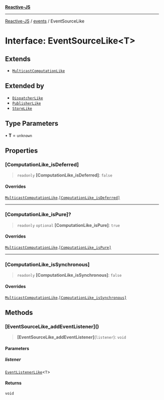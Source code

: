 [**Reactive-JS**](../../README.md)

***

[Reactive-JS](../../README.md) / [events](../README.md) / EventSourceLike

# Interface: EventSourceLike\<T\>

## Extends

- [`MulticastComputationLike`](../../computations/interfaces/MulticastComputationLike.md)

## Extended by

- [`DispatcherLike`](../../concurrent/interfaces/DispatcherLike.md)
- [`PublisherLike`](PublisherLike.md)
- [`StoreLike`](StoreLike.md)

## Type Parameters

• **T** = `unknown`

## Properties

### \[ComputationLike\_isDeferred\]

> `readonly` **\[ComputationLike\_isDeferred\]**: `false`

#### Overrides

[`MulticastComputationLike`](../../computations/interfaces/MulticastComputationLike.md).[`[ComputationLike_isDeferred]`](../../computations/interfaces/MulticastComputationLike.md#computationlike_isdeferred)

***

### \[ComputationLike\_isPure\]?

> `readonly` `optional` **\[ComputationLike\_isPure\]**: `true`

#### Overrides

[`MulticastComputationLike`](../../computations/interfaces/MulticastComputationLike.md).[`[ComputationLike_isPure]`](../../computations/interfaces/MulticastComputationLike.md#computationlike_ispure)

***

### \[ComputationLike\_isSynchronous\]

> `readonly` **\[ComputationLike\_isSynchronous\]**: `false`

#### Overrides

[`MulticastComputationLike`](../../computations/interfaces/MulticastComputationLike.md).[`[ComputationLike_isSynchronous]`](../../computations/interfaces/MulticastComputationLike.md#computationlike_issynchronous)

## Methods

### \[EventSourceLike\_addEventListener\]()

> **\[EventSourceLike\_addEventListener\]**(`listener`): `void`

#### Parameters

##### listener

[`EventListenerLike`](EventListenerLike.md)\<`T`\>

#### Returns

`void`
